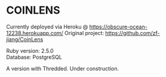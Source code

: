 # COINLENS

Currently deployed via Heroku @ https://obscure-ocean-12238.herokuapp.com/
Original project: https://github.com/zf-jiang/CoinLens

Ruby version: 2.5.0  
Database: PostgreSQL  

A version with Thredded.
Under construction.
